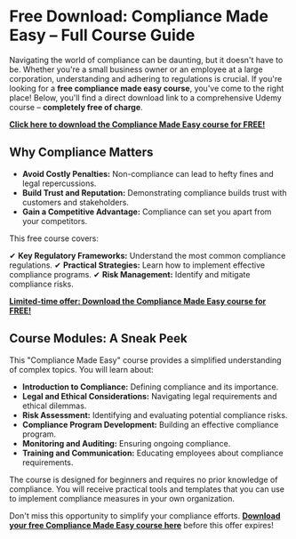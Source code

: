 # Free Download: Compliance Made Easy – Full Course Guide

Navigating the world of compliance can be daunting, but it doesn't have to be. Whether you're a small business owner or an employee at a large corporation, understanding and adhering to regulations is crucial. If you're looking for a **free compliance made easy course**, you've come to the right place! Below, you'll find a direct download link to a comprehensive Udemy course – **completely free of charge**.

[**Click here to download the Compliance Made Easy course for FREE!**](https://udemywork.com/compliance-made-easy)

## Why Compliance Matters

*   **Avoid Costly Penalties:** Non-compliance can lead to hefty fines and legal repercussions.
*   **Build Trust and Reputation:** Demonstrating compliance builds trust with customers and stakeholders.
*   **Gain a Competitive Advantage:** Compliance can set you apart from your competitors.

This free course covers:

✔ **Key Regulatory Frameworks:** Understand the most common compliance regulations.
✔ **Practical Strategies:** Learn how to implement effective compliance programs.
✔ **Risk Management:** Identify and mitigate compliance risks.

[**Limited-time offer: Download the Compliance Made Easy course for FREE!**](https://udemywork.com/compliance-made-easy)

## Course Modules: A Sneak Peek

This "Compliance Made Easy" course provides a simplified understanding of complex topics. You will learn about:

*   **Introduction to Compliance:** Defining compliance and its importance.
*   **Legal and Ethical Considerations:** Navigating legal requirements and ethical dilemmas.
*   **Risk Assessment:** Identifying and evaluating potential compliance risks.
*   **Compliance Program Development:** Building an effective compliance program.
*   **Monitoring and Auditing:** Ensuring ongoing compliance.
*   **Training and Communication:** Educating employees about compliance requirements.

The course is designed for beginners and requires no prior knowledge of compliance. You will receive practical tools and templates that you can use to implement compliance measures in your own organization.

Don't miss this opportunity to simplify your compliance efforts. **[Download your free Compliance Made Easy course here](https://udemywork.com/compliance-made-easy)** before this offer expires!
